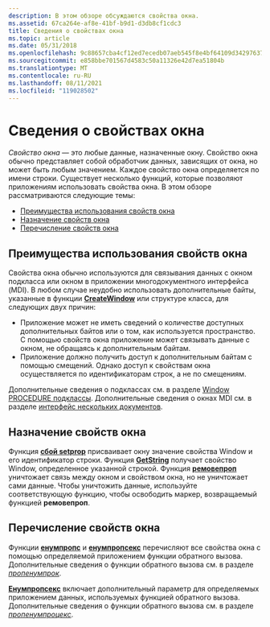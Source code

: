 ```yaml
---
description: В этом обзоре обсуждаются свойства окна.
ms.assetid: 67ca264e-af8e-41bf-b9d1-d3db8cf1cdc3
title: Сведения о свойствах окна
ms.topic: article
ms.date: 05/31/2018
ms.openlocfilehash: 9c88657cba4cf12ed7ecedb07aeb545f8e4bf64109d34297637d734743d32dd2
ms.sourcegitcommit: e858bbe701567d4583c50a11326e42d7ea51804b
ms.translationtype: MT
ms.contentlocale: ru-RU
ms.lasthandoff: 08/11/2021
ms.locfileid: "119028502"
---
```

# <a name="about-window-properties"></a>Сведения о свойствах окна

*Свойство окна* — это любые данные, назначенные окну. Свойство окна обычно представляет собой обработчик данных, зависящих от окна, но может быть любым значением. Каждое свойство окна определяется по имени строки. Существует несколько функций, которые позволяют приложениям использовать свойства окна. В этом обзоре рассматриваются следующие темы:

-   [Преимущества использования свойств окна](#advantages-of-using-window-properties)
-   [Назначение свойств окна](#assigning-window-properties)
-   [Перечисление свойств окна](#enumerating-window-properties)

## <a name="advantages-of-using-window-properties"></a>Преимущества использования свойств окна

Свойства окна обычно используются для связывания данных с окном подкласса или окном в приложении многодокументного интерфейса (MDI). В любом случае неудобно использовать дополнительные байты, указанные в функции [**CreateWindow**](/windows/win32/api/winuser/nf-winuser-createwindowa) или структуре класса, для следующих двух причин:

-   Приложение может не иметь сведений о количестве доступных дополнительных байтов или о том, как используется пространство. С помощью свойств окна приложение может связывать данные с окном, не обращаясь к дополнительным байтам.
-   Приложение должно получить доступ к дополнительным байтам с помощью смещений. Однако доступ к свойствам окна осуществляется по идентификаторам строк, а не по смещениям.

Дополнительные сведения о подклассах см. в разделе [Window PROCEDURE подклассы](about-window-procedures.md). Дополнительные сведения о окнах MDI см. в разделе [интерфейс нескольких документов](multiple-document-interface.md).

## <a name="assigning-window-properties"></a>Назначение свойств окна

Функция [**сбой setprop**](/windows/win32/api/winuser/nf-winuser-setpropa) присваивает окну значение свойства Window и его идентификатор строки. Функция [**GetString**](/windows/win32/api/winuser/nf-winuser-getpropa) получает свойство Window, определенное указанной строкой. Функция [**ремовепроп**](/windows/win32/api/winuser/nf-winuser-removepropa) уничтожает связь между окном и свойством окна, но не уничтожает сами данные. Чтобы уничтожить данные, используйте соответствующую функцию, чтобы освободить маркер, возвращаемый функцией **ремовепроп**.

## <a name="enumerating-window-properties"></a>Перечисление свойств окна

Функции [**енумпропс**](/windows/win32/api/winuser/nf-winuser-enumpropsa) и [**енумпропсекс**](/windows/win32/api/winuser/nf-winuser-enumpropsexa) перечисляют все свойства окна с помощью определяемой приложением функции обратного вызова. Дополнительные сведения о функции обратного вызова см. в разделе [*пропенумпрок*](/windows/win32/api/winuser/nc-winuser-propenumproca).

[**Енумпропсекс**](/windows/win32/api/winuser/nf-winuser-enumpropsexa) включает дополнительный параметр для определяемых приложением данных, используемых функцией обратного вызова. Дополнительные сведения о функции обратного вызова см. в разделе [*пропенумпроцекс*](/windows/win32/api/winuser/nc-winuser-propenumprocexa).

 

 

